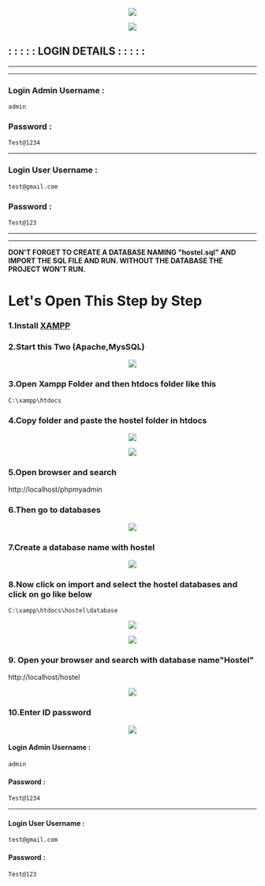 <p align="center">
        <img src="https://github.com/Subham-Maity/Hostel-Management-System/blob/master/Image%20Ignore/main1.png?raw=true"/>
        </p>

<p align="center">
        <img src="https://github.com/Subham-Maity/Hostel-Management-System/blob/master/Image%20Ignore/main2.png?raw=true"/>
        </p>

## : : : : : LOGIN DETAILS : : : : : 
*************************
*********************
### Login Admin Username : 
```
admin
```
### Password :  
```
Test@1234
```

*****************

### Login User  Username :
```
test@gmail.com
```

### Password :
```
Test@123
```
****************************
*****************************



**DON'T FORGET TO CREATE A DATABASE NAMING "hostel.sql" AND IMPORT THE SQL FILE AND RUN.
WITHOUT THE DATABASE THE PROJECT WON'T RUN.**

# Let's Open This Step by Step 

### 1.Install [XAMPP](https://www.apachefriends.org/index.html)
### 2.Start this Two (Apache,MysSQL)

<p align="center">
        <img src="https://github.com/Subham-Maity/Hostel-Management-System/blob/master/Image%20Ignore/subham1.png?raw=true"/>
        </p>

### 3.Open Xampp Folder and then htdocs folder like this
```
C:\xampp\htdocs
```
### 4.Copy folder and paste the hostel folder in htdocs


<p align="center">
        <img src="https://github.com/Subham-Maity/Hostel-Management-System/blob/master/Image%20Ignore/subham2.png?raw=true"/>
        </p>

<p align="center">
        <img src="https://github.com/Subham-Maity/Hostel-Management-System/blob/master/Image%20Ignore/subham3.png?raw=true"/>
        </p>

### 5.Open browser and search 

http://localhost/phpmyadmin


### 6.Then go to databases
<p align="center">
        <img src="https://github.com/Subham-Maity/Hostel-Management-System/blob/master/Image%20Ignore/subham4.png?raw=true"/>
        </p>

### 7.Create a database name with hostel 

<p align="center">
        <img src="https://github.com/Subham-Maity/Hostel-Management-System/blob/master/Image%20Ignore/subham5.png?raw=true"/>
        </p>

### 8.Now click on import and select the hostel databases and click on go like below  
```
C:\xampp\htdocs\hostel\database

```

<p align="center">
        <img src="https://github.com/Subham-Maity/Hostel-Management-System/blob/master/Image%20Ignore/subham7.png?raw=true"/>
        </p>


<p align="center">
        <img src="https://github.com/Subham-Maity/Hostel-Management-System/blob/master/Image%20Ignore/subham8.png?raw=true"/>
        </p>


### 9. Open your browser and search with database name"Hostel"

http://localhost/hostel

<p align="center">
        <img src="https://github.com/Subham-Maity/Hostel-Management-System/blob/master/Image%20Ignore/subham9.png?raw=true"/>
        </p>

### 10.Enter ID password

<p align="center">
        <img src="https://github.com/Subham-Maity/Hostel-Management-System/blob/master/Image%20Ignore/subham10.png?raw=true"/>
        </p>


#### Login Admin Username :
```
admin
```
#### Password :
```
Test@1234
```

*****************

#### Login User  Username :
```
test@gmail.com
```

#### Password :
```
Test@123
```


